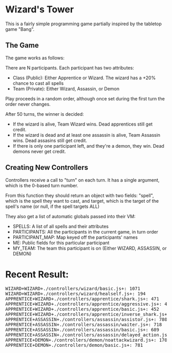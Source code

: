# Wizard's Tower
This is a fairly simple programming game partially inspired by the tabletop game "Bang".

## The Game
The game works as follows:

There are N participants. Each participant has two attributes:

* Class (Public): Either Apprentice or Wizard. The wizard has a +20% chance to cast all spells
* Team (Private): Either Wizard, Assassin, or Demon

Play proceeds in a random order, although once set during the first turn the order never changes.

After 50 turns, the winner is decided:

* If the wizard is alive, Team Wizard wins. Dead apprentices still get credit.
* If the wizard is dead and at least one assassin is alive, Team Assassin wins. Dead assasins still get credit.
* If there is only one participant left, and they're a demon, they win. Dead demons never get credit.

## Creating New Controllers
Controllers receive a call to "turn" on each turn. It has a single argument, which is the 0-based turn number.

From this function they should return an object with two fields: "spell", which is the spell they want to cast, and target, which is the target of the spell's name (or null, if the spell targets ALL)

They also get a list of automatic globals passed into their VM:

* SPELLS: A list of all spells and their attributes
* PARTICIPANTS: All the participants in the current game, in turn order
* PARTICIPANT_MAP: Map keyed off the participants' names
* ME: Public fields for this particular participant
* MY_TEAM: The team this participant is on (Either WIZARD, ASSASSIN, or DEMON)

# Recent Result:
<pre>
WIZARD+WIZARD+./controllers/wizard/basic.js+: 1071
WIZARD+WIZARD+./controllers/wizard/healself.js+: 194
APPRENTICE+WIZARD+./controllers/apprentice/shark.js+: 471
APPRENTICE+WIZARD+./controllers/apprentice/aggressive.js+: 453
APPRENTICE+WIZARD+./controllers/apprentice/basic.js+: 452
APPRENTICE+WIZARD+./controllers/apprentice/inverse_shark.js+: 446
APPRENTICE+ASSASSIN+./controllers/assassin/assistor.js+: 780
APPRENTICE+ASSASSIN+./controllers/assassin/waiter.js+: 718
APPRENTICE+ASSASSIN+./controllers/assassin/basic.js+: 689
APPRENTICE+ASSASSIN+./controllers/assassin/delayed_action.js+: 447
APPRENTICE+DEMON+./controllers/demon/noattackwizard.js+: 1709
APPRENTICE+DEMON+./controllers/demon/basic.js+: 781
</pre>